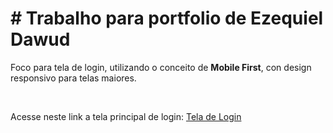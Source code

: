 <h1># Trabalho para portfolio de Ezequiel Dawud</h1>
 <p>Foco para tela de login, utilizando o conceito de <strong>Mobile First</strong>, con design responsivo para telas maiores.</p>
 <br>
<p>Acesse neste link a tela principal de login: <a href="Login.html">Tela de Login</a></p>
